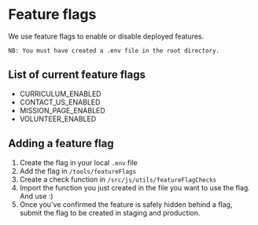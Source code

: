 # Feature flags

We use feature flags to enable or disable deployed features.

`NB: You must have created a .env file in the root directory.`

## List of current feature flags

* CURRICULUM_ENABLED
* CONTACT_US_ENABLED
* MISSION_PAGE_ENABLED
* VOLUNTEER_ENABLED

## Adding a feature flag

1. Create the flag in your local `.env` file
2. Add the flag in `/tools/featureFlags`
3. Create a check function in `/src/js/utils/featureFlagChecks`
4. Import the function you just created in the file you want to use the flag. And use :)
5. Once you've confirmed the feature is safely hidden behind a flag, submit the flag to be created in staging and production.

